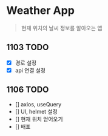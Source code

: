 # Weather App

> 현재 위치의 날씨 정보를 알아오는 앱

## 1103 TODO

- [x] 경로 설정
- [x] api 연결 설정

## 1106 TODO

- [] axios, useQuery
- [] UI, helmet 설정
- [] 현재 위치 얻어오기
- [] 배포
